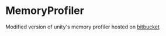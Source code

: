 # MemoryProfiler
Modified version of unity's memory profiler hosted on [bitbucket](https://bitbucket.org/Unity-Technologies/memoryprofiler)
